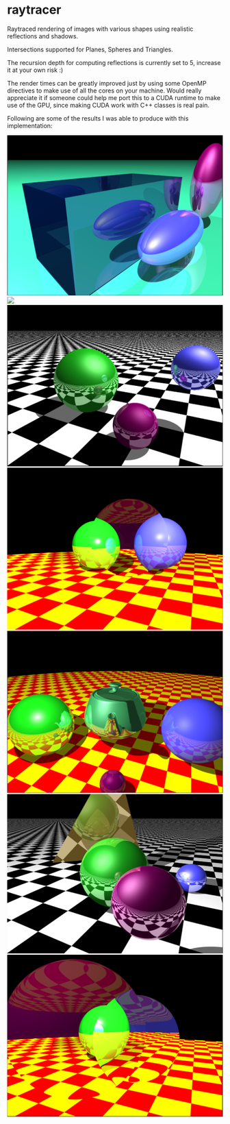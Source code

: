 # raytracer
Raytraced rendering of images with various shapes using realistic reflections and shadows.

Intersections supported for Planes, Spheres and Triangles. 

The recursion depth for computing reflections is currently set to 5, increase it at your own risk :)

The render times can be greatly improved just by using some OpenMP directives to make use of all the cores on your machine. Would 
really appreciate it if someone could help me port this to a CUDA runtime to make use of the GPU, since making CUDA work with C++ classes 
is real pain.

Following are some of the results I was able to produce with this implementation:

![](images/ellipsoids.PNG)
![](images/image.bmp)
![](images/ray_tracer.PNG)
![](images/refraction1.PNG)
![](images/teapot.PNG)
![](images/triangle.PNG)
![](images/two_spheres_refraction2.PNG)

